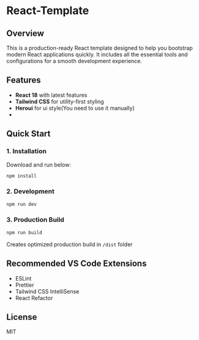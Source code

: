 # React-Template

## Overview
This is a production-ready React template designed to help you bootstrap modern React applications quickly. It includes all the essential tools and configurations for a smooth development experience.

## Features
- **React 18** with latest features
- **Tailwind CSS** for utility-first styling
- **Heroui** for ui style(You need to use it manually)
- 
## Quick Start

### 1. Installation
Download and run below:

```bash
npm install
```

### 2. Development
```bash
npm run dev
```

### 3. Production Build
```bash
npm run build
```
Creates optimized production build in `/dist` folder

## Recommended VS Code Extensions
- ESLint
- Prettier
- Tailwind CSS IntelliSense
- React Refactor

## License
MIT
